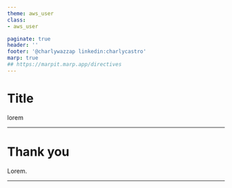 ```yaml
---
theme: aws_user
class:
- aws_user

paginate: true
header: ''
footer: '@charlywazzap linkedin:charlycastro'
marp: true
## https://marpit.marp.app/directives
---
```



# **Title**

lorem

--- 


# **Thank you**

Lorem.

---
